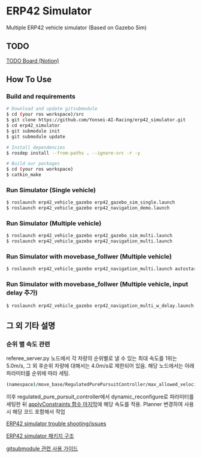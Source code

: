 # ERP42 Simulator

Multiple ERP42 vehicle simulator (Based on Gazebo Sim)

## TODO

[TODO Board (Notion)](https://www.notion.so/59bdfdc028a84c6ebcc4a95b785d6802?v=1305e9574541454bb6cb67a3c8cc4128&p=043e1a65f76d4438a363625f85cc1f7c&pm=s)


## How To Use

### Build and requirements

```bash
# Download and update gitsubmodule
$ cd (your ros workspace)/src
$ git clone https://github.com/Yonsei-AI-Racing/erp42_simulator.git
$ cd erp42_simulator
$ git submodule init
$ git submodule update

# Install dependencies
$ rosdep install --from-paths . --ignore-src -r -y

# Build our packages
$ cd (your ros workspace)
$ catkin_make
```

### Run Simulator (Single vehicle)

```bash
$ roslaunch erp42_vehicle_gazebo erp42_gazebo_sim_single.launch
$ roslaunch erp42_vehicle_gazebo erp42_navigation_demo.launch
```

### Run Simulator (Multiple vehicle)

```bash
$ roslaunch erp42_vehicle_gazebo erp42_gazebo_sim_multi.launch
$ roslaunch erp42_vehicle_gazebo erp42_navigation_multi.launch
```

### Run Simulator with movebase_follwer (Multiple vehicle)
```bash
$ roslaunch erp42_vehicle_gazebo erp42_navigation_multi.launch autostart:=true
```

### Run Simulator with movebase_follwer (Multiple vehicle, input delay 추가)
```bash
$ roslaunch erp42_vehicle_gazebo erp42_navigation_multi_w_delay.launch autostart:=true
```

## 그 외 기타 설명

### 순위 별 속도 관련 
referee_server.py 노드에서 각 차량의 순위별로 낼 수 있는 최대 속도를 1위는 5.0m/s, 그 외 후순위 차량에 대해서는 4.0m/s로 제한되어 있음. 해당 노드에서는 아래 파라미터를 순위에 따라 세팅.
```bash
(namespace)/move_base/RegulatedPurePursuitController/max_allowed_velocity 
```
이후 regulated_pure_pursuit_controller에서 dynamic_reconfigure로 파라미터를 세팅한 뒤 [applyConstraints 함수 마지막](https://github.com/Yonsei-AI-Racing/erp42_simulator/blob/4b3ab224bdb26972e309f7cbadde3d039cc45c03/erp42_navigation_demo/regulated_pure_pursuit_controller/src/regulated_pure_pursuit_controller.cpp#L459)에 해당 속도를 적용.
Planner 변경하여 사용시 해당 코드 포함해서 작업

[ERP42 simulator trouble shooting/issues](./docs/troubleshooting_issues.md)

[ERP42 simulator 패키지 구조](./docs/package_tree.md)

[gitsubmodule 관련 사용 가이드](./docs/howtouse_gitsubmodule.md)
